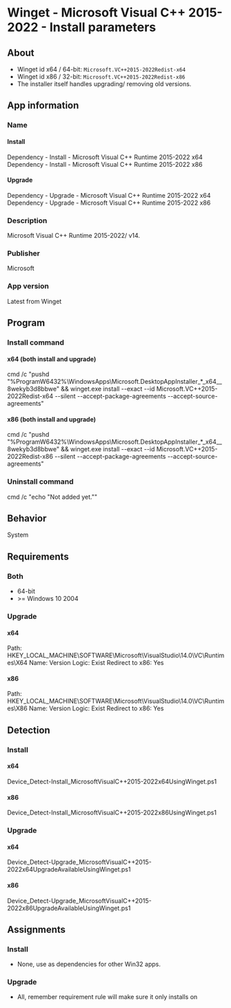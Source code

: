 # Winget - Microsoft Visual C++ 2015-2022 - Install parameters
## About
* Winget id x64 / 64-bit: ```Microsoft.VC++2015-2022Redist-x64```
* Winget id x86 / 32-bit: ```Microsoft.VC++2015-2022Redist-x86```
* The installer itself handles upgrading/ removing old versions.


## App information
### Name
#### Install
Dependency - Install - Microsoft Visual C++ Runtime 2015-2022 x64
Dependency - Install - Microsoft Visual C++ Runtime 2015-2022 x86
#### Upgrade
Dependency - Upgrade - Microsoft Visual C++ Runtime 2015-2022 x64
Dependency - Upgrade - Microsoft Visual C++ Runtime 2015-2022 x86

### Description
Microsoft Visual C++ Runtime 2015-2022/ v14.

### Publisher
Microsoft

### App version
Latest from Winget


## Program
### Install command
#### x64 (both install and upgrade)
cmd /c "pushd "%ProgramW6432%\WindowsApps\Microsoft.DesktopAppInstaller_*_x64__8wekyb3d8bbwe" && winget.exe install --exact --id Microsoft.VC++2015-2022Redist-x64 --silent --accept-package-agreements --accept-source-agreements"
#### x86 (both install and upgrade)
cmd /c "pushd "%ProgramW6432%\WindowsApps\Microsoft.DesktopAppInstaller_*_x64__8wekyb3d8bbwe" && winget.exe install --exact --id Microsoft.VC++2015-2022Redist-x86 --silent --accept-package-agreements --accept-source-agreements"

### Uninstall command
cmd /c "echo "Not added yet.""

## Behavior
System


## Requirements
### Both
* 64-bit
* \>= Windows 10 2004

### Upgrade
#### x64
Path:  HKEY_LOCAL_MACHINE\SOFTWARE\Microsoft\VisualStudio\14.0\VC\Runtimes\X64
Name:  Version
Logic: Exist
Redirect to x86: Yes
#### x86
Path:  HKEY_LOCAL_MACHINE\SOFTWARE\Microsoft\VisualStudio\14.0\VC\Runtimes\X86
Name:  Version
Logic: Exist
Redirect to x86: Yes


## Detection
### Install
#### x64
Device_Detect-Install_MicrosoftVisualC++2015-2022x64UsingWinget.ps1
#### x86
Device_Detect-Install_MicrosoftVisualC++2015-2022x86UsingWinget.ps1

### Upgrade
#### x64
Device_Detect-Upgrade_MicrosoftVisualC++2015-2022x64UpgradeAvailableUsingWinget.ps1
#### x86
Device_Detect-Upgrade_MicrosoftVisualC++2015-2022x86UpgradeAvailableUsingWinget.ps1


## Assignments
### Install
* None, use as dependencies for other Win32 apps.

### Upgrade
* All, remember requirement rule will make sure it only installs on
